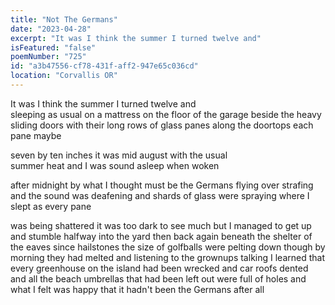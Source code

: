 ```yaml
---
title: "Not The Germans"
date: "2023-04-28"
excerpt: "It was I think the summer I turned twelve and"
isFeatured: "false"
poemNumber: "725"
id: "a3b47556-cf78-431f-aff2-947e65c036cd"
location: "Corvallis OR"
---
```


It was I think the summer I turned twelve and  
 sleeping as usual on a mattress on the floor of the garage beside the heavy sliding doors with their long rows of glass panes along the doortops each pane maybe

seven by ten inches it was mid august with the usual  
 summer heat and I was sound asleep when woken

after midnight by what I thought must be the Germans flying over strafing and the sound was deafening and shards of glass were spraying where I slept as every pane

was being shattered it was too dark to see much but I managed to get up and stumble halfway into the yard then back again beneath the shelter of the eaves since hailstones the size of golfballs were pelting down though by morning they had melted and listening to the grownups talking I learned that every greenhouse on the island had been wrecked and car roofs dented and all the beach umbrellas that had been left out were full of holes and what I felt was happy that it hadn't been the Germans after all
